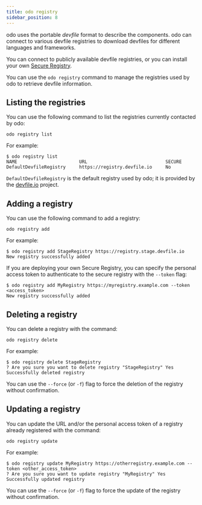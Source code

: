 ```yaml
---
title: odo registry
sidebar_position: 8
---
```


odo uses the portable *devfile* format to describe the components. odo can connect to various devfile registries to download devfiles for different languages and frameworks.

You can connect to publicly available devfile registries, or you can install your own [Secure Registry](/docs/architecture/secure-registry).

You can use the `odo registry` command to manage the registries used by odo to retrieve devfile information.

## Listing the registries

You can use the following command to list the registries currently contacted by odo:

```
odo registry list
```

For example:

```
$ odo registry list
NAME                       URL                             SECURE
DefaultDevfileRegistry     https://registry.devfile.io     No
```

`DefaultDevfileRegistry` is the default registry used by odo; it is provided by the [devfile.io](https://devfile.io) project.

## Adding a registry

You can use the following command to add a registry:

```
odo registry add
```

For example:

```
$ odo registry add StageRegistry https://registry.stage.devfile.io
New registry successfully added
```

If you are deploying your own Secure Registry, you can specify the personal access token to authenticate to the secure registry with the `--token` flag:

```
$ odo registry add MyRegistry https://myregistry.example.com --token <access_token>
New registry successfully added
```

## Deleting a registry

You can delete a registry with the command:

```
odo registry delete
```

For example:

```
$ odo registry delete StageRegistry
? Are you sure you want to delete registry "StageRegistry" Yes
Successfully deleted registry
```

You can use the `--force` (or `-f`) flag to force the deletion of the registry without confirmation.

## Updating a registry

You can update the URL and/or the personal access token of a registry already registered with the command:

```
odo registry update
```

For example:

```
$ odo registry update MyRegistry https://otherregistry.example.com --token <other_access_token>
? Are you sure you want to update registry "MyRegistry" Yes
Successfully updated registry
```

You can use the `--force` (or `-f`) flag to force the update of the registry without confirmation.

